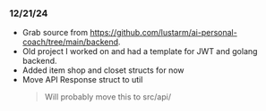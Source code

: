 ### 12/21/24
- Grab source from https://github.com/lustarm/ai-personal-coach/tree/main/backend.
- Old project I worked on and had a template for JWT and golang backend.
- Added item shop and closet structs for now
- Move API Response struct to util
    > Will probably move this to src/api/
